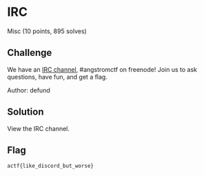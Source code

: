# IRC
Misc (10 points, 895 solves)

## Challenge 

We have an [IRC channel](https://2019.angstromctf.com/chat), #angstromctf on freenode! Join us to ask questions, have fun, and get a flag.

Author: defund

## Solution

View the IRC channel.

## Flag

```
actf{like_discord_but_worse}
```